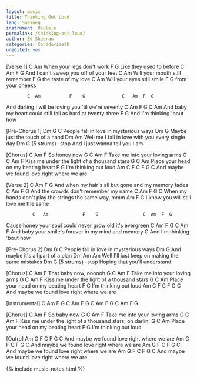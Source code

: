 ```yaml
---
layout: music
title: Thinking Out Loud
lang: Saesneg
instrument: Ukulele
permalink: /thinking-out-loud/
author: Ed Sheeran
categories: Cerddoriaeth
unedited: yes
---
```


[Verse 1]
C          Am
 When your legs don't work
          F             G
Like they used to before
C            Am                   F    G
 And I can't sweep you off of your feet
C          Am
 Will your mouth still remember
    F               G
the taste of my love
C          Am
 Will your eyes still smile
F               G
from your cheeks

            C  Am           F    G              C   Am  F  G
And darling I will be loving you 'til we're seventy
           C   Am                   F  G           C    Am
And baby my heart could still fall as hard at twenty-three
F                 G
And I'm thinking 'bout how

[Pre-Chorus 1]
Dm                       G        C
People fall in love in mysterious ways
Dm                        G
Maybe just the touch of a hand
     Dm                            Am
Well me I fall in love with you every single day
Dm                 G (5 strums) -stop
And I just wanna tell you I am

[Chorus]
         C    Am  F
So honey now
        G                C   Am  F
Take me into your loving arms
        G                    C           Am  F
Kiss me under the light of a thousand stars
           G                  C     Am
Place your head on my beating heart
             F     G
I'm thinking out loud
          Am   C    F   C      F     G C
And maybe we  found love right where we are

[Verse 2]
C            Am                     F           G
 And when my hair's all but gone and my memory fades
C        Am                      F    G
 And the crowds don't remember my name
C        Am         F                    G           C
 When my hands don't play the strings the same way, mmm
       Am                        F    G
I know you will still love me the same

              C   Am             F    G                 C  Am  F  G
Cause honey your soul could never grow old it's evergreen
           C    Am           F     G            C  Am  F
And baby your smile's forever in my mind and memory
                  G
And I'm thinking 'bout how

[Pre-Chorus 2]
Dm                       G        C
People fall in love in mysterious ways
    Dm                       G
And maybe it's all part of a plan
     Dm                           Am     Am
Well I'll just keep on making the same mistakes
Dm             G (5 strums) -stop
Hoping that you'll understand

[Chorus]
          C    Am F
That baby now, oooooh
        G                C   Am  F
Take me into your loving arms
        G                    C           Am  F
Kiss me under the light of a thousand stars
           G                  C     Am
Place your head on my beating heart
             F     G
I'm thinking out loud
          Am   C    F   C      F     G C
And maybe we  found love right where we are

[Instrumental]
C Am F G
C Am F G
C Am F G
C Am F G

[Chorus]
        C   Am F
So baby now
        G                C   Am  F
Take me into your loving arms
        G                    C           Am    F
Kiss me under the light of a thousand stars, oh darlin'
           G                  C     Am
Place your head on my beating heart
             F     G
I'm thinking out loud

[Outro]
          Am   G    F   C      F     G C
And maybe we  found love right where we are
          Am   G    F   C      F     G C
And maybe we  found love right where we are
          Am   G    F   C      F     G C
And maybe we  found love right where we are
          Am   G    F   C      F     G C
And maybe we  found love right where we are

{% include music-notes.html %}